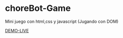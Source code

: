 # choreBot-Game
Mini juego con html,css y javascript (Jugando con DOM)

[DEMO-LIVE](https://dcruzjs.github.io/choreBot-Game/ "DEMO-LIVE")
